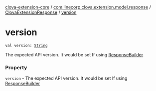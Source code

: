 [clova-extension-core](../../index.md) / [com.linecorp.clova.extension.model.response](../index.md) / [ClovaExtensionResponse](index.md) / [version](./version.md)

# version

`val version: `[`String`](https://kotlinlang.org/api/latest/jvm/stdlib/kotlin/-string/index.html)

The expected API version. It would be set If using [ResponseBuilder](../-response-builder/index.md)

### Property

`version` - The expected API version. It would be set If using [ResponseBuilder](../-response-builder/index.md)